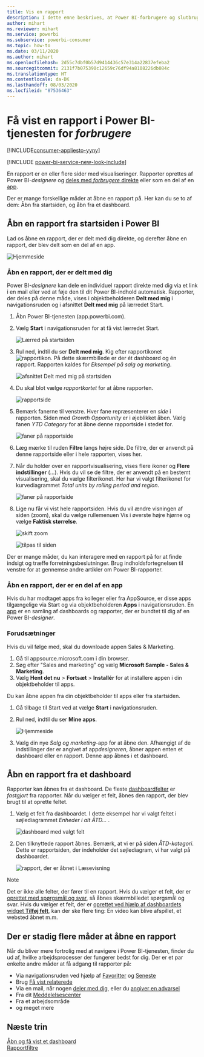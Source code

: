 ```yaml
---
title: Vis en rapport
description: I dette emne beskrives, at Power BI-forbrugere og slutbrugere var nødt til at åbne og få vist en Power BI-rapport.
author: mihart
ms.reviewer: mihart
ms.service: powerbi
ms.subservice: powerbi-consumer
ms.topic: how-to
ms.date: 03/11/2020
ms.author: mihart
ms.openlocfilehash: 2d55c7dbf0b57d9414436c57e314a22837efeba2
ms.sourcegitcommit: 2131f7b075390c12659c76df94a8108226db084c
ms.translationtype: HT
ms.contentlocale: da-DK
ms.lasthandoff: 08/03/2020
ms.locfileid: "87536463"
---
```

# <a name="view-a-report-in-the-power-bi-service-for-consumers"></a>Få vist en rapport i Power BI-tjenesten for *forbrugere*

[!INCLUDE[consumer-appliesto-yyny](../includes/consumer-appliesto-yyny.md)]

[!INCLUDE [power-bi-service-new-look-include](../includes/power-bi-service-new-look-include.md)]

En rapport er en eller flere sider med visualiseringer. Rapporter oprettes af Power BI-*designere* og [deles med *forbrugere* direkte](end-user-shared-with-me.md) eller som en del af en [app](end-user-apps.md). 

Der er mange forskellige måder at åbne en rapport på. Her kan du se to af dem: Åbn fra startsiden, og åbn fra et dashboard. 

<!-- add art-->


## <a name="open-a-report-from-power-bi-home"></a>Åbn en rapport fra startsiden i Power BI
Lad os åbne en rapport, der er delt med dig direkte, og derefter åbne en rapport, der blev delt som en del af en app.

   ![Hjemmeside](./media/end-user-report-open/power-bi-home-canvas.png)

### <a name="open-a-report-that-has-been-shared-with-you"></a>Åbn en rapport, der er delt med dig
Power BI-*designere* kan dele en individuel rapport direkte med dig via et link i en mail eller ved at føje den til dit Power BI-indhold automatisk. Rapporter, der deles på denne måde, vises i objektbeholderen **Delt med mig** i navigationsruden og i afsnittet **Delt med mig** på lærredet Start.

1. Åbn Power BI-tjenesten (app.powerbi.com).

2. Vælg **Start** i navigationsruden for at få vist lærredet Start.  

   ![Lærred på startsiden](./media/end-user-report-open/power-bi-select-home-new.png)
   
3. Rul ned, indtil du ser **Delt med mig**. Kig efter rapportikonet ![rapportikon](./media/end-user-report-open/power-bi-report-icon.png). På dette skærmbillede er der ét dashboard og én rapport. Rapporten kaldes for *Eksempel på salg og marketing*. 
   
   ![afsnittet Delt med mig på startsiden](./media/end-user-report-open/power-bi-shared-new.png)

4. Du skal blot vælge *rapportkortet* for at åbne rapporten.

   ![rapportside](./media/end-user-report-open/power-bi-open.png)

5. Bemærk fanerne til venstre.  Hver fane repræsenterer en *side* i rapporten. Siden med *Growth Opportunity* er i øjeblikket åben. Vælg fanen *YTD Category* for at åbne denne rapportside i stedet for. 

   ![faner på rapportside](./media/end-user-report-open/power-bi-ytd.png)

6. Læg mærke til ruden **Filtre** langs højre side. De filtre, der er anvendt på denne rapportside eller i hele rapporten, vises her.

7. Når du holder over en rapportvisualisering, vises flere ikoner og **Flere indstillinger** (...). Hvis du vil se de filtre, der er anvendt på en bestemt visualisering, skal du vælge filterikonet. Her har vi valgt filterikonet for kurvediagrammet *Total units by rolling period and region*.

   ![faner på rapportside](./media/end-user-report-open/power-bi-visual-filters.png)

6. Lige nu får vi vist hele rapportsiden. Hvis du vil ændre visningen af siden (zoom), skal du vælge rullemenuen Vis i øverste højre hjørne og vælge **Faktisk størrelse**.

   ![skift zoom](./media/end-user-report-open/power-bi-fit-new.png)

   ![tilpas til siden](./media/end-user-report-open/power-bi-actual.png)

Der er mange måder, du kan interagere med en rapport på for at finde indsigt og træffe forretningsbeslutninger.  Brug indholdsfortegnelsen til venstre for at gennemse andre artikler om Power BI-rapporter. 

### <a name="open-a-report-that-is-part-of-an-app"></a>Åbn en rapport, der er en del af en app
Hvis du har modtaget apps fra kolleger eller fra AppSource, er disse apps tilgængelige via Start og via objektbeholderen **Apps** i navigationsruden. En [app](end-user-apps.md) er en samling af dashboards og rapporter, der er bundtet til dig af en Power BI-*designer*.

### <a name="prerequisites"></a>Forudsætninger
Hvis du vil følge med, skal du downloade appen Sales & Marketing.
1. Gå til appsource.microsoft.com i din browser.
1. Søg efter "Sales and marketing" og vælg **Microsoft Sample - Sales & Marketing**.
1. Vælg **Hent det nu** > **Fortsæt** > **Installér** for at installere appen i din objektbeholder til apps. 

Du kan åbne appen fra din objektbeholder til apps eller fra startsiden.
1. Gå tilbage til Start ved at vælge **Start** i navigationsruden.

7. Rul ned, indtil du ser **Mine apps**.

   ![Hjemmeside](./media/end-user-report-open/power-bi-app.png)

8. Vælg din nye *Salg og marketing*-app for at åbne den. Afhængigt af de indstillinger der er angivet af app*designeren*, åbner appen enten et dashboard eller en rapport. Denne app åbnes i et dashboard.  


## <a name="open-a-report-from-a-dashboard"></a>Åbn en rapport fra et dashboard
Rapporter kan åbnes fra et dashboard. De fleste [dashboardfelter](end-user-tiles.md) er *fastgjort* fra rapporter. Når du vælger et felt, åbnes den rapport, der blev brugt til at oprette feltet. 

1. Vælg et felt fra dashboardet. I dette eksempel har vi valgt feltet i søjlediagrammet *Enheder i alt ÅTD...* .

    ![dashboard med valgt felt](./media/end-user-report-open/power-bi-dashboard.png)

2.  Den tilknyttede rapport åbnes. Bemærk, at vi er på siden *ÅTD-kategori*. Dette er rapportsiden, der indeholder det søjlediagram, vi har valgt på dashboardet.

    ![rapport, der er åbnet i Læsevisning](./media/end-user-report-open/power-bi-report-tabs.png)

> [!NOTE]
> Det er ikke alle felter, der fører til en rapport. Hvis du vælger et felt, der er [oprettet med spørgsmål og svar](end-user-q-and-a.md), så åbnes skærmbilledet spørgsmål og svar. Hvis du vælger et felt, der er [oprettet ved hjælp af dashboardets widget **Tilføj felt**](../create-reports/service-dashboard-add-widget.md), kan der ske flere ting: En video kan blive afspillet, et websted åbnet m.m.  


##  <a name="still-more-ways-to-open-a-report"></a>Der er stadig flere måder at åbne en rapport
Når du bliver mere fortrolig med at navigere i Power BI-tjenesten, finder du ud af, hvilke arbejdsprocesser der fungerer bedst for dig. Der er et par enkelte andre måder at få adgang til rapporter på:
- Via navigationsruden ved hjælp af [Favoritter](end-user-favorite.md) og [Seneste](end-user-recent.md)    
- Brug [Få vist relaterede](end-user-related.md)    
- Via en mail, når nogen [deler med dig](../collaborate-share/service-share-reports.md), eller du [angiver en advarsel](end-user-alerts.md)    
- Fra dit [Meddelelsescenter](end-user-notification-center.md)    
- Fra et arbejdsområde
- og meget mere

## <a name="next-steps"></a>Næste trin
[Åbn og få vist et dashboard](end-user-dashboard-open.md)    
[Rapportfiltre](end-user-report-filter.md)

